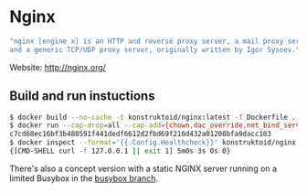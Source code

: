 # Nginx

```sh
"nginx [engine x] is an HTTP and reverse proxy server, a mail proxy server,
and a generic TCP/UDP proxy server, originally written by Igor Sysoev."
```

Website: <http://nginx.org/>

## Build and run instuctions

```sh
$ docker build --no-cache -t konstruktoid/nginx:latest -f Dockerfile .
$ docker run --cap-drop=all --cap-add={chown,dac_override,net_bind_service,setgid,setuid} --name nginx -d -P konstruktoid/nginx
c7cd68ec16bf3b480591f441dedf6612d2fbd69f216d432a01208bfa9dacc103
$ docker inspect --format='{{.Config.Healthcheck}}' konstruktoid/nginx
{[CMD-SHELL curl -f 127.0.0.1 || exit 1] 5m0s 3s 0s 0}
```

There's also a concept version with a static NGINX server running on a limited
Busybox in the
[busybox branch](https://github.com/konstruktoid/container-nginx-build/tree/busybox).
